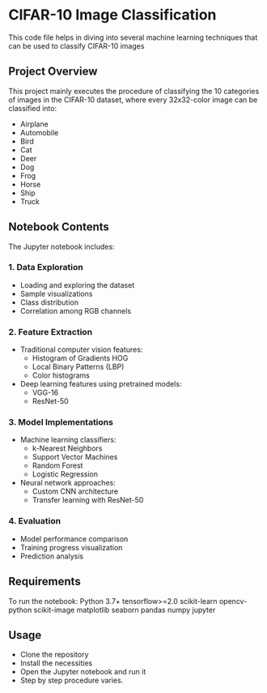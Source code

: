 # CIFAR-10 Image Classification


This code file helps in diving into several machine learning techniques that can be used to classify CIFAR-10 images 

## Project Overview

This project mainly executes the procedure of classifying the 10 categories of images in the CIFAR-10 dataset, where every 32x32-color image can be classified into:
- Airplane
- Automobile
- Bird
- Cat
- Deer
- Dog
- Frog
- Horse
- Ship
- Truck

## Notebook Contents

The Jupyter notebook includes:

### 1. Data Exploration
- Loading and exploring the dataset
- Sample visualizations
- Class distribution
- Correlation among RGB channels

### 2. Feature Extraction
- Traditional computer vision features:
  - Histogram of Gradients HOG
  - Local Binary Patterns (LBP)
  - Color histograms
- Deep learning features using pretrained models:
  - VGG-16
  - ResNet-50 

### 3. Model Implementations
- Machine learning classifiers:
  - k-Nearest Neighbors
  - Support Vector Machines
  - Random Forest
  - Logistic Regression
- Neural network approaches:
  - Custom CNN architecture
  - Transfer learning with ResNet-50

### 4. Evaluation
- Model performance comparison
- Training progress visualization
- Prediction analysis

## Requirements

To run the notebook: Python 3.7+
tensorflow>=2.0
scikit-learn
opencv-python
scikit-image
matplotlib
seaborn
pandas
numpy
jupyter


## Usage
* Clone the repository
* Install the necessities
* Open the Jupyter notebook and run it
* Step by step procedure varies.